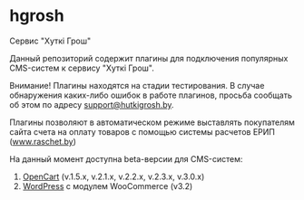 # hgrosh
Сервис "Хуткi Грош"

Данный репозиторий содержит плагины для подключения популярных CMS-систем к сервису "Хуткi Грош".

Внимание!
Плагины находятся на стадии тестирования. В случае обнаружения каких-либо ошибок в работе плагинов, просьба сообщать об этом по адресу support@hutkigrosh.by.

Плагины позволяют в автоматическом режиме выставлять покупателям сайта счета на оплату товаров с помощью системы расчетов ЕРИП (www.raschet.by)

На данный момент доступна beta-версии для CMS-систем:
1. [OpenCart](https://github.com/esasby/hgrosh/tree/master/CMS/Plugins/OpenCart) (v.1.5.x, v.2.1.x, v.2.2.x, v.2.3.x, v.3.0.x)   
2. [WordPress](https://github.com/esasby/hgrosh/tree/master/CMS/Plugins/WordPress) c модулем WooCommerce (v3.2)



